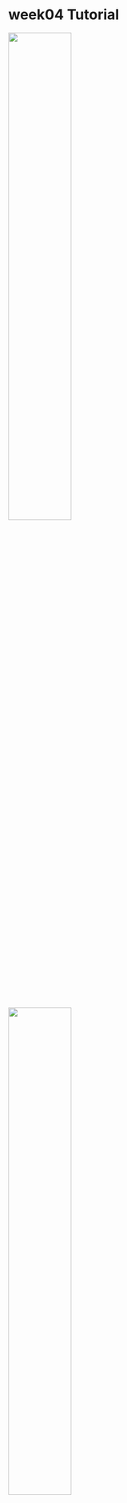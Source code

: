 # week04 Tutorial

<img src="https://raw.githubusercontent.com/wasit7/DjangoCrafter/refs/heads/main/week05/Screenshot%20from%202025-04-09%2023-56-22.png" width="50%">
<img src="https://raw.githubusercontent.com/wasit7/DjangoCrafter/refs/heads/main/week05/Screenshot%20from%2025-04-09%2023-56-28.png" width="50%">
<img src="https://raw.githubusercontent.com/wasit7/DjangoCrafter/refs/heads/main/week05/Screenshot%20from%2025-04-09%2023-57-18.png" width="50%">
<img src="https://raw.githubusercontent.com/wasit7/DjangoCrafter/refs/heads/main/week05/Screenshot%20from%2025-04-09%2023-57-29.png" width="50%">


# setup

```sh
cp -rp _template2 week04
cd wee04
docker compose up
```

# create an app
- create app
```
python manage.py startapp myapp
chmor -R 777 .
```

- from week03 get admin.py and models.py
- got to jupyter terminal

# settings.py
```
#settings.py
INSTALLED_APPS = [
    ...
    'django_extensions',
    'myapp'
]
```

# test notebook
```
# notebook.ipynb
from asgiref.sync import sync_to_async
from myapp.models import Bike

async def fetch_all_bikes():
    bikes = await sync_to_async(list)(Bike.objects.all())
    return bikes

# Directly await the coroutine in an async cell
all_bikes = await fetch_all_bikes()
print(all_bikes)
```
